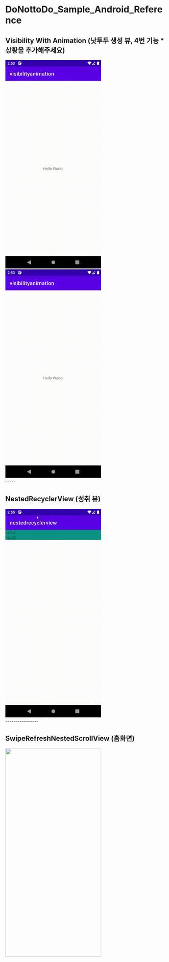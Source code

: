 # DoNottoDo_Sample_Android_Reference

## Visibility With Animation (낫투두 생성 뷰, 4번 기능 *상황을 추가해주세요)

<div>
<img src="https://github.com/DO-NOTTO-DO/DoNottoDo-Sample-Android-Reference/blob/master/art/slide_up_hide.gif" width="300" height="650"/>
<img src="https://github.com/DO-NOTTO-DO/DoNottoDo-Sample-Android-Reference/blob/master/art/slide_down_hide.gif" width="300" height="650"/>
</div>
-----



## NestedRecyclerView (성취 뷰)

<div>
<img src="https://github.com/DO-NOTTO-DO/DoNottoDo-Sample-Android-Reference/blob/master/art/nested_recyclerview.gif" width="300" height="650"/>
</div>
----------------



## SwipeRefreshNestedScrollView (홈화면)

<div>
<img src="https://github.com/DO-NOTTO-DO/DoNottoDo-Sample-Android-Reference/blob/master/art/swipe_refresh_nested_scroll_view.gif" width="300" height="650"/>
</div>
